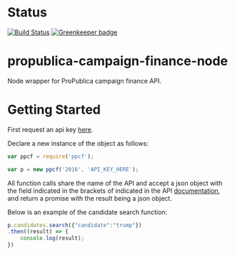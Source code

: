 # Status
[![Build Status](https://travis-ci.org/bahildebrand/propublica-campaign-finance-node.svg?branch=master)](https://travis-ci.org/bahildebrand/propublica-campaign-finance-node) [![Greenkeeper badge](https://badges.greenkeeper.io/bahildebrand/propublica-campaign-finance-node.svg)](https://greenkeeper.io/)

# propublica-campaign-finance-node
Node wrapper for ProPublica campaign finance API.

# Getting Started
First request an api key [here](https://www.propublica.org/datastore/api/campaign-finance-api).

Declare a new instance of the object as follows:

```javascript
var ppcf = require('ppcf');

var p = new ppcf('2016', 'API_KEY_HERE');
```

All function calls share the name of the API and accept a json object with the field indicated in the brackets of indicated in the API [documentation](https://projects.propublica.org/api-docs/campaign-finance/), and return a promise with the result being a json object.

Below is an example of the candidate search function:

```javascript
p.candidates.search({"candidate":"trump"})
.then((result) => {
    console.log(result);
})
```
